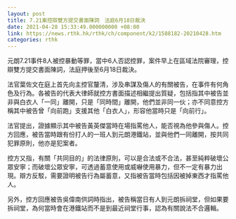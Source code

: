 ```yaml
---
layout: post
title: 7.21案控辯雙方提交書面陳詞　法庭6月18日裁決
date: 2021-04-28 15:33:49.000000000 +08:00
link: https://news.rthk.hk/rthk/ch/component/k2/1588182-20210428.htm
categories: rthk
---
```


元朗7.21事件8人被控暴動等罪，當中6人否認控罪，案件早上在區域法院審理，控辯雙方提交書面陳詞，法庭押後至6月18日裁決。

法官葉佐文在庭上首先向主控官釐清，涉及串謀及傷人的有關被告，在事件有何角色及行為。各被告的代表大律師就控方書面描述相繼提出質疑，包括指其中被告並非與白衣人「一同」離開，只是「同時間」離開，他們並非同一伙；亦不同意控方稱其中被告曾「向前跑」支援其他「白衣人」，形容他當時只是「向前行」。

法官提出，證據顯示其中被告黃英傑當時在場指罵他人，能否視為他參與傷人。控方回應，被告當時跟有份打人的一班人到元朗港鐵站，並與他們一同離開，按共同犯罪原則，他亦是犯案者。

控方又指，有關「共同目的」的法律原則，可以是合法或不合法，甚至純粹破壞公眾安寧；而破壞公眾安寧，可透過蓄意使用或威嚇使用暴力，但不一定有暴力出現。辯方反駁，需要證明被告行為屬蓄意，又指被告當時包括因被掉東西才指罵他人。

另外，控方回應被告吳偉南供詞時指出，被告稱當日有人到元朗拆祠堂，但如果要拆祠堂，為何當時會在港鐵站而不是到最近祠堂行事，認為有關說法不合邏輯。
